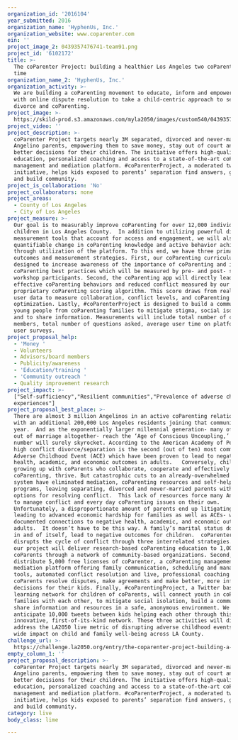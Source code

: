 ```yaml
---
organization_id: '2016104'
year_submitted: 2016
organization_name: 'HyphenUs, Inc.'
organization_website: www.coparenter.com
ein: ''
project_image_2: 0439357476741-team91.png
project_id: '6102172'
title: >-
  The coParenter Project: building a healthier Los Angeles two coParents at a
  time
organization_name_2: 'HyphenUs, Inc.'
organization_activity: >-
  We are building a coParenting movement to educate, inform and empower parents
  with online dispute resolution to take a child-centric approach to separation,
  divorce and coParenting.
project_image: >-
  https://skild-prod.s3.amazonaws.com/myla2050/images/custom540/0439357476741-team91.png
project_video: ''
project_description: >-
  coParenter Project targets nearly 3M separated, divorced and never-married
  Angelino parents, empowering them to save money, stay out of court and make
  better decisions for their children. The initiative offers high-quality
  education, personalized coaching and access to a state-of-the-art coParenting
  management and mediation platform. #coParenterProject, a moderated twitter
  initiative, helps kids exposed to parents’ separation find answers, get help
  and build community.
project_is_collaboration: 'No'
project_collaborators: none
project_areas:
  - County of Los Angeles
  - City of Los Angeles
project_measure: >-
  Our goal is to measurably improve coParenting for over 12,000 individual
  children in Los Angeles County.  In addition to utilizing powerful digital
  measurement tools that account for access and engagement, we will also measure
  quantifiable change in coParenting knowledge and active behavior achieved
  through utilization of the platform. To this end, we have three primary impact
  outcomes and measurement strategies. First, our coParenting curriculum is
  designed to increase awareness of the importance of coParenting and introduce
  coParenting best practices which will be measured by pre- and post- surveys of
  workshop participants. Second, the coParenting app will directly lead to more
  effective coParenting behaviors and reduced conflict measured by our
  proprietary coParenting scoring algorithm. This score draws from real time
  user data to measure collaboration, conflict levels, and coParenting
  optimization. Lastly, #coParenterProject is designed to build a community of
  young people from coParenting families to mitigate stigma, social isolation,
  and to share information. Measurements will include total number of community
  members, total number of questions asked, average user time on platform, and
  user surveys.
project_proposal_help:
  - 'Money '
  - Volunteers
  - Advisors/board members
  - Publicity/awareness
  - 'Education/training '
  - 'Community outreach '
  - Quality improvement research
project_impact: >-
  ["Self-sufficiency","Resilient communities","Prevalence of adverse childhood
  experiences"]
project_proposal_best_place: >-
  There are almost 3 million Angelinos in an active coParenting relationship
  with an additional 200,000 Los Angeles residents joining that community every
  year.  And as the exponentially larger millennial generation- many of whom opt
  out of marriage altogether- reach the ‘Age of Conscious Uncoupling,’ that
  number will surely skyrocket. According to the American Academy of Pediatrics,
  high conflict divorce/separation is the second (out of ten) most common
  Adverse Childhood Event (ACE) which have been proven to lead to negative
  health, academic, and economic outcomes in adults.   Conversely, children
  growing up with coParents who collaborate, cooperate and effectively
  coParenting, thrive. But catastrophic cuts to an already-overwhelmed court
  system have eliminated mediation, coParenting resources and self-help
  programs, leaving separating, divorced and never-married parents with few
  options for resolving conflict.  This lack of resources force many Angelenos
  to manage conflict and every day coParenting issues on their own. 
  Unfortunately, a disproportionate amount of parents end up litigating in court
  leading to advanced economic hardship for families as well as ACEs- which have
  documented connections to negative health, academic, and economic outcomes in
  adults.  It doesn’t have to be this way. A family’s marital status does not,
  in and of itself, lead to negative outcomes for children.  coParenter Project
  disrupts the cycle of conflict through three interrelated strategies.  First,
  our project will deliver research-based coParenting education to 1,000
  coParents through a network of community-based organizations. Second, we will
  distribute 5,000 free licenses of coParenter, a coParenting management and
  mediation platform offering family communication, scheduling and management
  tools, automated conflict resolution and live, professional coaching to help
  coParents resolve disputes, make agreements and make better, more informed
  decisions for their kids. Finally, #coParentingProject, a Twitter based
  learning network for children of coParents, will connect youth in coParenting
  families with each other, to mitigate social isolation, build a community, and
  share information and resources in a safe, anonymous environment. We
  anticipate 10,000 tweets between kids helping each other through this
  innovative, first-of-its-kind network. These three activities will directly
  address the LA2050 live metric of disrupting adverse childhood events and have
  wide impact on child and family well-being across LA County.
challenge_url: >-
  https://challenge.la2050.org/entry/the-coparenter-project-building-a-healthier-los-angeles-two-coparents-at-a-time
empty_column_1: ''
project_proposal_description: >-
  coParenter Project targets nearly 3M separated, divorced and never-married
  Angelino parents, empowering them to save money, stay out of court and make
  better decisions for their children. The initiative offers high-quality
  education, personalized coaching and access to a state-of-the-art coParenting
  management and mediation platform. #coParenterProject, a moderated twitter
  initiative, helps kids exposed to parents’ separation find answers, get help
  and build community.
category: live
body_class: lime

---
```

